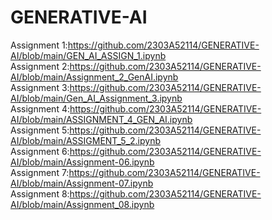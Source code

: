 # GENERATIVE-AI
Assignment 1:https://github.com/2303A52114/GENERATIVE-AI/blob/main/GEN_AI_ASSIGN_1.ipynb                                                  
Assignment 2:https://github.com/2303A52114/GENERATIVE-AI/blob/main/Assignment_2_GenAI.ipynb                                               
Assignment 3:https://github.com/2303A52114/GENERATIVE-AI/blob/main/Gen_AI_Assignment_3.ipynb                                
Assignment 4:https://github.com/2303A52114/GENERATIVE-AI/blob/main/ASSIGNMENT_4_GEN_AI.ipynb                                     
Assignment 5:https://github.com/2303A52114/GENERATIVE-AI/blob/main/ASSIGMENT_5_2.ipynb                                      
Assignment 6:https://github.com/2303A52114/GENERATIVE-AI/blob/main/Assignment-06.ipynb                                        
Assignment 7:https://github.com/2303A52114/GENERATIVE-AI/blob/main/Assignment-07.ipynb                                          
Assignment 8:https://github.com/2303A52114/GENERATIVE-AI/blob/main/Assignment_08.ipynb                              
